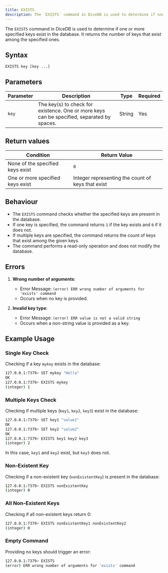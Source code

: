 ```yaml
---
title: EXISTS
description: The `EXISTS` command in DiceDB is used to determine if one or more specified keys exist in the database. It returns the number of keys that exist among the specified ones.
---
```


The `EXISTS` command in DiceDB is used to determine if one or more specified keys exist in the database. It returns the number of keys that exist among the specified ones.

## Syntax
```
EXISTS key [key ...]
```

## Parameters

| Parameter | Description                                    | Type   | Required |
|-----------|------------------------------------------------|--------|----------|
| `key`     | The key(s) to check for existence. One or more keys can be specified, separated by spaces. | String | Yes      |

## Return values

| Condition                                      | Return Value                                      |
|------------------------------------------------|---------------------------------------------------|
| None of the specified keys exist               | `0`                                               |
| One or more specified keys exist               | Integer representing the count of keys that exist |

## Behaviour
- The `EXISTS` command checks whether the specified keys are present in the database.
- If one key is specified, the command returns `1` if the key exists and `0` if it does not.
- If multiple keys are specified, the command returns the count of keys that exist among the given keys.
- The command performs a read-only operation and does not modify the database.

## Errors
1. **Wrong number of arguments**:
   - Error Message: `(error) ERR wrong number of arguments for 'exists' command`
   - Occurs when no key is provided.

2. **Invalid key type**:
   - Error Message: `(error) ERR value is not a valid string`
   - Occurs when a non-string value is provided as a key.

## Example Usage

### Single Key Check
Checking if a key `mykey` exists in the database:

```bash
127.0.0.1:7379> SET mykey "Hello"
OK
127.0.0.1:7379> EXISTS mykey
(integer) 1
```

### Multiple Keys Check
Checking if multiple keys (`key1`, `key2`, `key3`) exist in the database:

```bash
127.0.0.1:7379> SET key1 "value1"
OK
127.0.0.1:7379> SET key2 "value2"
OK
127.0.0.1:7379> EXISTS key1 key2 key3
(integer) 2
```
In this case, `key1` and `key2` exist, but `key3` does not.

### Non-Existent Key
Checking if a non-existent key (`nonExistentKey`) is present in the database:

```bash
127.0.0.1:7379> EXISTS nonExistentKey
(integer) 0
```
### All Non-Existent Keys

Checking if all non-existent keys return 0:

```bash
127.0.0.1:7379> EXISTS nonExistentKey1 nonExistentKey2
(integer) 0
```

### Empty Command

Providing no keys should trigger an error:

```bash
127.0.0.1:7379> EXISTS
(error) ERR wrong number of arguments for 'exists' command
```
